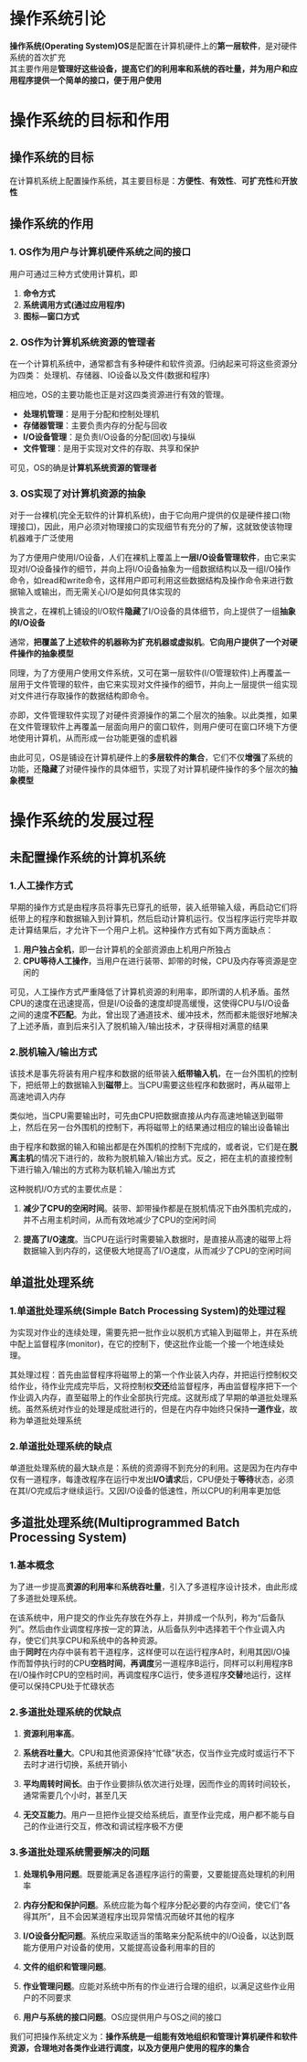 # 操作系统引论
**操作系统(Operating System)OS**是配置在计算机硬件上的**第一层软件**，是对硬件系统的首次扩充  
其主要作用是**管理好这些设备，提高它们的利用率和系统的吞吐量，并为用户和应用程序提供一个简单的接口，便于用户使用**  

# 操作系统的目标和作用
## 操作系统的目标
在计算机系统上配置操作系统，其主要目标是：**方便性**、**有效性**、**可扩充性**和**开放性**  
  
## 操作系统的作用
### 1. OS作为用户与计算机硬件系统之间的接口
用户可通过三种方式使用计算机，即
1. **命令方式**
2. **系统调用方式(通过应用程序)**
3. **图标—窗口方式**
### 2. OS作为计算机系统资源的管理者
在一个计算机系统中，通常都含有多种硬件和软件资源。归纳起来可将这些资源分为四类： 处理机、存储器、IO设备以及文件(数据和程序)   

相应地，OS的主要功能也正是对这四类资源进行有效的管理。  

- **处理机管理**：是用于分配和控制处理机
- **存储器管理**：主要负责内存的分配与回收
- **I/O设备管理**：是负责I/O设备的分配(回收)与操纵
- **文件管理**：是用于实现对文件的存取、共享和保护  

可见，OS的确是**计算机系统资源的管理者**  

### 3. OS实现了对计算机资源的抽象
对于一台裸机(完全无软件的计算机系统)，由于它向用户提供的仅是硬件接口(物理接口)，因此，用户必须对物理接口的实现细节有充分的了解，这就致使该物理机器难于广泛使用  

为了方便用户使用I/O设备，人们在裸机上覆盖上**一层I/O设备管理软件**，由它来实现对I/O设备操作的细节，并向上将I/O设备抽象为一组数据结构以及一组I/O操作命令，如read和write命令，这样用户即可利用这些数据结构及操作命令来进行数据输入或输出，而无需关心I/O是如何具体实现的 

换言之，在裸机上铺设的I/O软件**隐藏**了I/O设备的具体细节，向上提供了一组**抽象的I/O设备**  

通常，**把覆盖了上述软件的机器称为扩充机器或虚拟机**。**它向用户提供了一个对硬件操作的抽象模型**  

同理，为了方便用户使用文件系统，又可在第一层软件(I/O管理软件)上再覆盖一层用于文件管理的软件，由它来实现对文件操作的细节，并向上一层提供一组实现对文件进行存取操作的数据结构即命令。  

亦即，文件管理软件实现了对硬件资源操作的第二个层次的抽象。以此类推，如果在文件管理软件上再覆盖一层面向用户的窗口软件，则用户便可在窗口环境下方便地使用计算机，从而形成一台功能更强的虚机器  

由此可见，OS是铺设在计算机硬件上的**多层软件的集合**，它们不仅**增强**了系统的功能，还**隐藏**了对硬件操作的具体细节，实现了对计算机硬件操作的多个层次的**抽象模型**  

# 操作系统的发展过程
## 未配置操作系统的计算机系统
### 1.人工操作方式
早期的操作方式是由程序员将事先已穿孔的纸带，装入纸带输入级，再启动它们将纸带上的程序和数据输入到计算机，然后启动计算机运行。仅当程序运行完毕并取走计算结果后，才允许下一个用户上机。这种操作方式有如下两方面缺点：  
1. **用户独占全机**，即一台计算机的全部资源由上机用户所独占  
2. **CPU等待人工操作**，当用户在进行装带、卸带的时候，CPU及内存等资源是空闲的
 
可见，人工操作方式严重降低了计算机资源的利用率，即所谓的人机矛盾。虽然CPU的速度在迅速提高，但是I/O设备的速度却提高缓慢，这使得CPU与I/O设备之间的速度**不匹配**。为此，曾出现了通道技术、缓冲技术，然而都未能很好地解决了上述矛盾，直到后来引入了脱机输入/输出技术，才获得相对满意的结果  
### 2.脱机输入/输出方式
该技术是事先将装有用户程序和数据的纸带装入**纸带输入机**，在一台外围机的控制下，把纸带上的数据输入到**磁带**上。当CPU需要这些程序和数据时，再从磁带上高速地调入内存  

类似地，当CPU需要输出时，可先由CPU把数据直接从内存高速地输送到磁带上，然后在另一台外围机的控制下，再将磁带上的结果通过相应的输出设备输出  

由于程序和数据的输入和输出都是在外围机的控制下完成的，或者说，它们是在**脱离主机**的情况下进行的，故称为脱机输入/输出方式。反之，把在主机的直接控制下进行输入/输出的方式称为联机输入/输出方式  

这种脱机I/O方式的主要优点是：
1. **减少了CPU的空闲时间**。装带、卸带操作都是在脱机情况下由外围机完成的，并不占用主机时间，从而有效地减少了CPU的空闲时间  

2. **提高了I/O速度**。当CPU在运行时需要输入数据时，是直接从高速的磁带上将数据输入到内存的，这便极大地提高了I/O速度，从而减少了CPU的空闲时间  

## 单道批处理系统
### 1.单道批处理系统(Simple Batch Processing System)的处理过程
为实现对作业的连续处理，需要先把一批作业以脱机方式输入到磁带上，并在系统中配上监督程序(monitor)，在它的控制下，使这批作业能一个接一个地连续处理。  

其处理过程：首先由监督程序将磁带上的第一个作业装入内存，并把运行控制权交给作业，待作业完成完毕后，又将控制权**交还**给监督程序，再由监督程序把下一个作业调入内存，直至磁带上的作业全部执行完成。这就形成了早期的单道批处理系统。虽然系统对作业的处理是成批进行的，但是在内存中始终只保持**一道作业**，故称为单道批处理系统  

### 2.单道批处理系统的缺点
单道批处理系统的最大缺点是：系统的资源得不到充分的利用。这是因为在内存中仅有一道程序，每逢改程序在运行中发出**I/O请求**后，CPU便处于**等待**状态，必须在其I/O完成后才继续运行。又因I/O设备的低速性，所以CPU的利用率更加低

## 多道批处理系统(Multiprogrammed Batch Processing System)
### 1.基本概念
为了进一步提高**资源的利用率**和**系统吞吐量**，引入了多道程序设计技术，由此形成了多道批处理系统。  

在该系统中，用户提交的作业先存放在外存上，并排成一个队列，称为“后备队列”。然后由作业调度程序按一定的算法，从后备队列中选择若干个作业调入内存，使它们共享CPU和系统中的各种资源。  
由于**同时**在内存中装有若干道程序，这样便可以在运行程序A时，利用其因I/O操作而暂停执行时的CPU**空档时间**，**再调度**另一道程序B运行，同样可以利用程序B在I/O操作时CPU的空档时间，再调度程序C运行，使多道程序**交替**地运行，这样便可以保持CPU处于忙碌状态  
### 2.多道批处理系统的优缺点
1. **资源利用率高**。  

2. **系统吞吐量大**。CPU和其他资源保持“忙碌”状态，仅当作业完成时或运行不下去时才进行切换，系统开销小
3. **平均周转时间长**。由于作业要排队依次进行处理，因而作业的周转时间较长，通常需要几个小时，甚至几天  
4. **无交互能力**。用户一旦把作业提交给系统后，直至作业完成，用户都不能与自己的作业进行交互，修改和调试程序极不方便  
### 3.多道批处理系统需要解决的问题
1. **处理机争用问题**。既要能满足各道程序运行的需要，又要能提高处理机的利用率  

2. **内存分配和保护问题**。系统应能为每个程序分配必要的内存空间，使它们“各得其所”，且不会因某道程序出现异常情况而破坏其他的程序
3. **I/O设备分配问题**。系统应采取适当的策略来分配系统中的I/O设备，以达到既能方便用户对设备的使用，又能提高设备利用率的目的  
4. **文件的组织和管理问题**。
5. **作业管理问题**。应能对系统中所有的作业进行合理的组织，以满足这些作业用户的不同要求  
6. **用户与系统的接口问题**。OS应提供用户与OS之间的接口

我们可把操作系统定义为：**操作系统是一组能有效地组织和管理计算机硬件和软件资源，合理地对各类作业进行调度，以及方便用户使用的程序的集合**